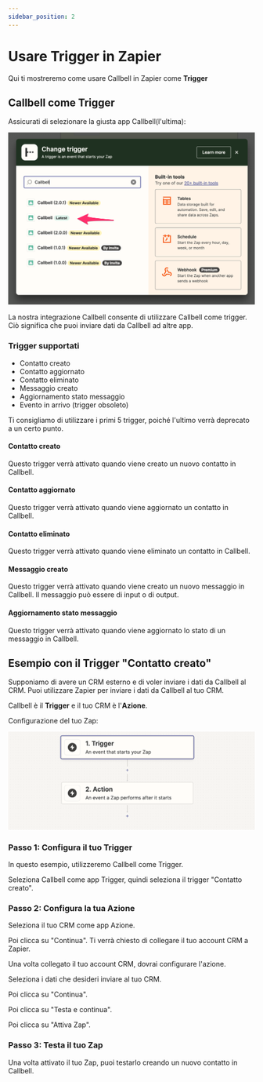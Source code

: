 ```yaml
---
sidebar_position: 2
---
```


# Usare Trigger in Zapier

Qui ti mostreremo come usare Callbell in Zapier come **Trigger**

## Callbell come Trigger

Assicurati di selezionare la giusta app Callbell(l'ultima):

![Integrazione Callbell](../assets/select-trigger.png)

La nostra integrazione Callbell consente di utilizzare Callbell come trigger. Ciò significa che puoi inviare dati da Callbell ad altre app.

### Trigger supportati

- Contatto creato
- Contatto aggiornato
- Contatto eliminato
- Messaggio creato
- Aggiornamento stato messaggio
- Evento in arrivo (trigger obsoleto)

Ti consigliamo di utilizzare i primi 5 trigger, poiché l'ultimo verrà deprecato a un certo punto.

#### Contatto creato

Questo trigger verrà attivato quando viene creato un nuovo contatto in Callbell.

#### Contatto aggiornato

Questo trigger verrà attivato quando viene aggiornato un contatto in Callbell.

#### Contatto eliminato

Questo trigger verrà attivato quando viene eliminato un contatto in Callbell.

#### Messaggio creato

Questo trigger verrà attivato quando viene creato un nuovo messaggio in Callbell. Il messaggio può essere di input o di output.

#### Aggiornamento stato messaggio

Questo trigger verrà attivato quando viene aggiornato lo stato di un messaggio in Callbell.

## Esempio con il Trigger "Contatto creato"

Supponiamo di avere un CRM esterno e di voler inviare i dati da Callbell al CRM. Puoi utilizzare Zapier per inviare i dati da Callbell al tuo CRM.

Callbell è il **Trigger** e il tuo CRM è l'**Azione**.

Configurazione del tuo Zap:

![Trigger e Azione Zapier](../assets/trigger+action.png)

### Passo 1: Configura il tuo Trigger

In questo esempio, utilizzeremo Callbell come Trigger.

Seleziona Callbell come app Trigger, quindi seleziona il trigger "Contatto creato".

### Passo 2: Configura la tua Azione

Seleziona il tuo CRM come app Azione.

Poi clicca su "Continua". Ti verrà chiesto di collegare il tuo account CRM a Zapier.

Una volta collegato il tuo account CRM, dovrai configurare l'azione.

Seleziona i dati che desideri inviare al tuo CRM.

Poi clicca su "Continua".

Poi clicca su "Testa e continua".

Poi clicca su "Attiva Zap".

### Passo 3: Testa il tuo Zap

Una volta attivato il tuo Zap, puoi testarlo creando un nuovo contatto in Callbell.